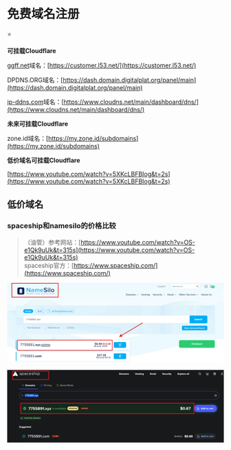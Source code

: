 
# 免费域名注册

⭐

**可挂载Cloudflare**

[ggff.net](https://ggff.net/)域名：[https://customer.l53.net/](https://customer.l53.net/)

DPDNS.ORG域名：[https://dash.domain.digitalplat.org/panel/main](https://dash.domain.digitalplat.org/panel/main)

[ip-ddns.com](https://ip-ddns.com/)域名：[https://www.cloudns.net/main/dashboard/dns/](https://www.cloudns.net/main/dashboard/dns/)

**未来可挂载Cloudflare**

zone.id域名：[https://my.zone.id/subdomains](https://my.zone.id/subdomains)

**低价域名可挂载Cloudflare**

[https://www.youtube.com/watch?v=5XKcLBFBIog&t=2s](https://www.youtube.com/watch?v=5XKcLBFBIog&t=2s)

## 低价域名

### **spaceship和namesilo的价格比较**

> （油管）参考网站：[https://www.youtube.com/watch?v=OS-e1Qk9uUk&t=315s](https://www.youtube.com/watch?v=OS-e1Qk9uUk&t=315s)  
> spaceship官方：[https://www.spaceship.com/](https://www.spaceship.com/)

![Image](https://raw.githubusercontent.com/MyMaskKing/MyMaskKing.github.io/main/assets/images/低价域名和免费域名推荐/img_c783af5531.png)

![Image](https://raw.githubusercontent.com/MyMaskKing/MyMaskKing.github.io/main/assets/images/低价域名和免费域名推荐/img_73cfcd7541.png)





<!--stackedit_data:
eyJoaXN0b3J5IjpbNTgyMTI2MTI4XX0=
-->

